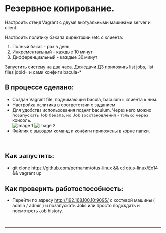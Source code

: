 #  Резервное копирование. 

Настроить стенд Vagrant с двумя виртуальными машинами server и client.

Настроить политику бэкапа директории /etc с клиента:
1) Полный бэкап - раз в день
2) Инкрементальный - каждые 10 минут
3) Дифференциальный - каждые 30 минут

Запустить систему на два часа. Для сдачи ДЗ приложить list jobs, list files jobid=<id>
и сами конфиги bacula-*

## В процессе сделано:
 - Создан Vagrant file, поднимающий bacula, baculum и клиента к ним. 
 - Настройка политика в соответствии с заданием
 - Для удобства использования поднят baculum. Через него можно позапускать Job бэкапа, но Job восстановления - только через консоль.  
![Image 1](https://raw.githubusercontent.com/perhamm/otus-linux/master/Ex14/screenshots/pic1.PNG)
![Image 2](https://raw.githubusercontent.com/perhamm/otus-linux/master/Ex14/screenshots/pic2.PNG)
 - Файлик с выводом команд и конфиги приложены в корне папки.

<br>

## Как запустить:
 - git clone https://github.com/perhamm/otus-linux && cd otus-linux/Ex14 && vagrant up

## Как проверить работоспособность:
 - Перейти по адресу http://192.168.100.10:9095/ с хостовой машины ( admin / admin ) и позапускать Jobs или просто подождать и посмотреть Job history.

<br>

---
